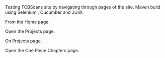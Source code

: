 
Testing TCBScans site by navigating through pages of the site.  Maven build using Selenium , Cucumber and JUnit.

From the Home page.

Open the Projects page.

On Projects page.

Open the One Piece Chapters page.
